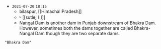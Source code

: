 - `2021-07-20`  `18:15`
	- bilaspur, [[Himachal Pradesh]]
	- ᒻ [[sutlej 川]]
	- Nangal Dam is another dam in Punjab downstream of Bhakra Dam. However, sometimes both the dams together are called Bhakra-Nangal Dam though they are two separate dams.

```query 2021-12-30 21:20
"Bhakra Dam"
```
